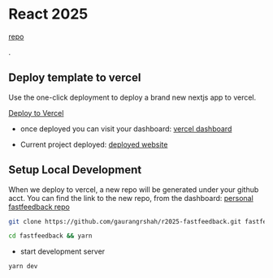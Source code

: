 # React 2025

[repo](https://github.com/leerob/fastfeedback)



.

## Deploy template to vercel

Use the one-click deployment to deploy a brand new nextjs app to vercel. 

[Deploy to Vercel](https://vercel.com/import/nextjs)



- once deployed you can visit your dashboard: [vercel dashboard](https://vercel.com/gshah2020/react2025)



- Current project deployed: [deployed website](https://react2025-snowy.vercel.app)





## Setup Local Development

When we deploy to vercel, a new repo will be generated under your github acct. You can find the link to the new repo, from the dashboard: [personal fastfeedback repo](https://github.com/gaurangrshah/r2025-fastfeedback)

```bash
git clone https://github.com/gaurangrshah/r2025-fastfeedback.git fastfeedback
```

```bash
cd fastfeedback && yarn
```



- start development server

```
yarn dev
```

